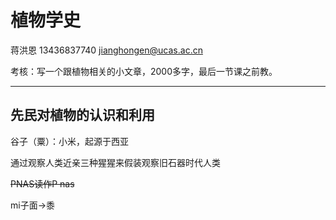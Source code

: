# 植物学史

蒋洪恩 13436837740  jianghongen@ucas.ac.cn

考核：写一个跟植物相关的小文章，2000多字，最后一节课之前教。

-----

## 先民对植物的认识和利用

谷子（粟）：小米，起源于西亚

通过观察人类近亲三种猩猩来假装观察旧石器时代人类

~~PNAS读作P nas~~

mi子面->黍


